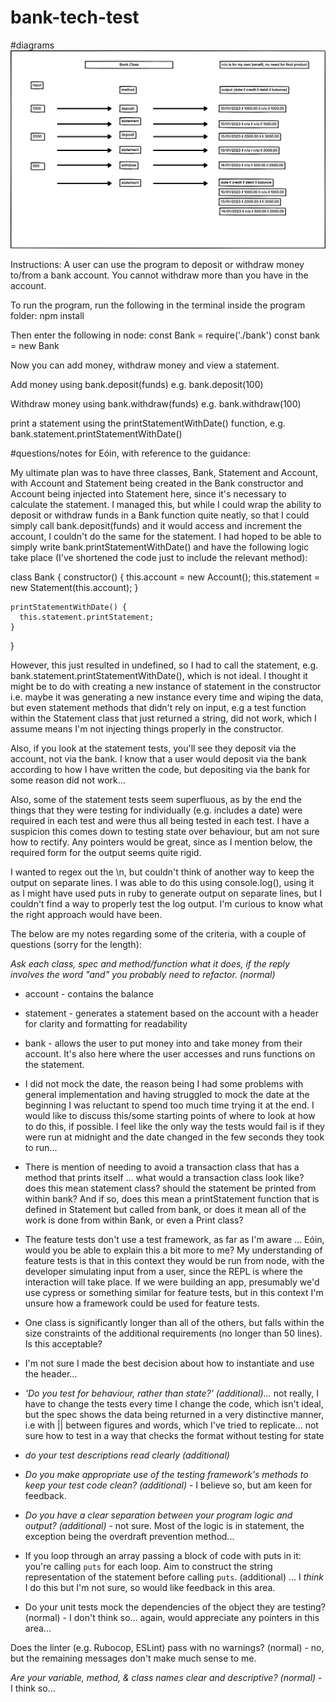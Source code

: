# bank-tech-test
#diagrams 
![diagram](public/images/diagram.png)

Instructions:
A user can use the program to deposit or withdraw money to/from a bank account. You cannot withdraw more than you have in the account. 

To run the program, run the following in the terminal inside the program folder:
npm install

Then enter the following in node:
const Bank = require('./bank')
const bank = new Bank

Now you can add money, withdraw money and view a statement.

Add money using bank.deposit(funds)
e.g. bank.deposit(100)

Withdraw money using bank.withdraw(funds)
e.g. bank.withdraw(100)

print a statement using the printStatementWithDate() function,
e.g. bank.statement.printStatementWithDate() 

#questions/notes for Eóin, with reference to the guidance: 

My ultimate plan was to have three classes, Bank, Statement and Account, with Account and Statement being created in the Bank constructor and Account being injected into Statement here, since it's necessary to calculate the statement. I managed this, but while I could wrap the ability to deposit or withdraw funds in a Bank function quite neatly, so that I could simply call bank.deposit(funds) and it would access and increment the account, I couldn't do the same for the statement. I had hoped to be able to simply write bank.printStatementWithDate() and have the following logic take place (I've shortened the code just to include the relevant method):

  class Bank {
    constructor() {
      this.account = new Account();
      this.statement = new Statement(this.account);
    }

    printStatementWithDate() {
      this.statement.printStatement;
    }
  }

However, this just resulted in undefined, so I had to call the statement, e.g. bank.statement.printStatementWithDate(), which is not ideal. I thought it might be to do with creating a new instance of statement in the constructor i.e. maybe it was generating a new instance every time and wiping the data, but even statement methods that didn't rely on input, e.g a test function within the Statement class that just returned a string, did not work, which I assume means I'm not injecting things properly in the constructor. 

Also, if you look at the statement tests, you'll see they deposit via the account, not via the bank. I know that a user would deposit via the bank according to how I have written the code, but depositing via the bank for some reason did not work...

Also, some of the statement tests seem superfluous, as by the end the things that they were testing for individually (e.g. includes a date) were required in each test and were thus all being tested in each test. I have a suspicion this comes down to testing state over behaviour, but am not sure how to rectify. Any pointers would be great, since as I mention below, the required form for the output seems quite rigid. 

I wanted to regex out the \n, but couldn't think of another way to keep the output on separate lines. I was able to do this using console.log(), using it as I might have used puts in ruby to generate output on separate lines, but I couldn't find a way to properly test the log output. I'm curious to know what the right approach would have been. 

The below are my notes regarding some of the criteria, with a couple of questions (sorry for the length): 

*Ask each class, spec and method/function what it does, if the reply involves the word "and" you probably need to refactor. (normal)*

  - account - contains the balance
  - statement - generates a statement based on the account with a header for clarity and formatting for readability 
  - bank - allows the user to put money into and take money from their account. It's also here where the user accesses and runs functions on the statement.

- I did not mock the date, the reason being I had some problems with general implementation and having struggled to mock the date at the beginning I was reluctant to spend too much time trying it at the end. I would like to discuss this/some starting points of where to look at how to do this, if possible. I feel like the only way the tests would fail is if they were run at midnight and the date changed in the few seconds they took to run...

- There is mention of needing to avoid a transaction class that has a method that prints itself ... what would a transaction class look like? does this mean statement class? should the statement be printed from within bank? And if so, does this mean a printStatement function that is defined in Statement but called from bank, or does it mean all of the work is done from within Bank, or even a Print class?

- The feature tests don't use a test framework, as far as I'm aware ... Eóin, would you be able to explain this a bit more to me? My understanding of feature tests is that in this context they would be run from node, with the developer simulating input from a user, since the REPL is where the interaction will take place. If we were building an app, presumably we'd use cypress or something similar for feature tests, but in this context I'm unsure how a framework could be used for feature tests.

- One class is significantly longer than all of the others, but falls within the size constraints of the additional requirements (no longer than 50 lines). Is this acceptable?

- I'm not sure I made the best decision about how to instantiate and use the header...

- *'Do you test for behaviour, rather than state?' (additional)...* not really, I have to change the tests
every time I change the code, which isn't ideal, but the spec shows the data being returned in a very
distinctive manner, i.e with || between figures and words, which I've tried to replicate... not sure how to test in a way that checks the format without testing for state

- *do your test descriptions read clearly (additional)*

- *Do you make appropriate use of the testing framework's methods to keep your test code clean? (additional)* - I believe so, but am keen for feedback. 

- *Do you have a clear separation between your program logic and output? (additional)* - not sure. Most of the logic is in statement, the exception being the overdraft prevention method...

- If you loop through an array passing a block of code with puts in it: you're calling `puts` for each loop. Aim to construct the string representation of the statement before calling `puts`. (additional) ... I *think* I do this but I'm not sure, so would like feedback in this area.

- Do your unit tests mock the dependencies of the object they are testing? (normal) - I don't think so... again, would appreciate any pointers in this area...

Does the linter (e.g. Rubocop, ESLint) pass with no warnings? (normal) - no, but the remaining messages don't make much sense to me. 

*Are your variable, method, & class names clear and descriptive? (normal)* - I think so...